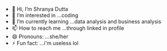 - 👋 Hi, I’m Shranya Dutta 
- 👀 I’m interested in ...coding
- 🌱 I’m currently learning ...data analysis and business analysis
- 📫 How to reach me ...through linked in profile
- 😄 Pronouns: ...she/her
- ⚡ Fun fact: ...i'm useless lol

<!---
shranya-cc/shranya-cc is a ✨ special ✨ repository because its `README.md` (this file) appears on your GitHub profile.
You can click the Preview link to take a look at your changes.
--->
